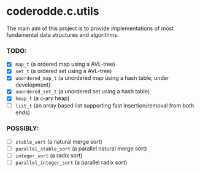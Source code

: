 # coderodde.c.utils

The main aim of this project is to provide implementations of most fundamental data structures and algorithms.

### TODO:
- [x] `map_t` (a ordered map using a AVL-tree)
- [x] `set_t` (a ordered set using a AVL-tree)
- [x] `unordered_map_t` (a unordered map using a hash table, under development)
- [x] `unordered_set_t` (a unordered set using a hash table)
- [x] `heap_t` (a `d`-ary heap)
- [ ] `list_t` (an array based list supporting fast insertion/removal from both ends)

### POSSIBLY:
- [ ] `stable_sort` (a natural merge sort)
- [ ] `parallel_stable_sort` (a parallel natural merge sort)
- [ ] `integer_sort` (a radix sort)
- [ ] `parallel_integer_sort` (a parallel radix sort)
